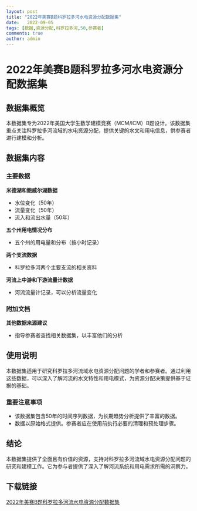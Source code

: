 ```yaml
---
layout: post
title: "2022年美赛B题科罗拉多河水电资源分配数据集"
date:   2022-09-05
tags: [数据,资源分配,科罗拉多河,50,参赛者]
comments: true
author: admin
---
```

# 2022年美赛B题科罗拉多河水电资源分配数据集

## 数据集概览

本数据集专为2022年美国大学生数学建模竞赛（MCM/ICM）B题设计。该数据集重点关注科罗拉多河流域的水电资源分配，提供关键的水文和用电信息，供参赛者进行建模和分析。

## 数据集内容

### 主要数据

**米德湖和鲍威尔湖数据**

- 水位变化（50年）
- 流量变化（50年）
- 流入和流出水量（50年）

**五个州用电情况分布**

- 五个州的用电量和分布（按小时记录）

**两个支流数据**

- 科罗拉多河两个主要支流的相关资料

**河流上中游和下游流量计数据**

- 河流流量计记录，可以分析流量变化

### 附加文档

**其他数据来源建议**

- 指导参赛者查找相关数据集，以丰富他们的分析

## 使用说明

本数据集适用于研究科罗拉多河流域水电资源分配问题的学者和参赛者。通过利用这些数据，可以深入了解河流的水文特性和用电模式，为资源分配决策提供基于证据的基础。

### 重要注意事项

- 该数据集包含50年的时间序列数据，为长期趋势分析提供了丰富的数据。
- 数据以原始格式提供。参赛者应在使用前执行必要的清理和预处理步骤。

## 结论

本数据集提供了全面且有价值的资源，支持对科罗拉多河流域水电资源分配问题的研究和建模工作。它为参与者提供了深入了解河流系统和用电需求所需的洞察力。

## 下载链接

[2022年美赛B题科罗拉多河流水电资源分配数据集](https://pan.quark.cn/s/ee3137cf85bd)